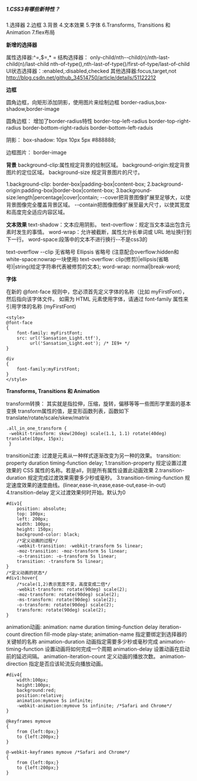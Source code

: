 ##### 1.CSS3有哪些新特性？

1.选择器
2.边框
3.背景
4.文本效果
5.字体
6.Transforms, Transitions 和 Animation
7.flex布局

**新增的选择器**

属性选择器:^=,$=,* =
结构选择器：
only-child/nth--child(n)/nth-last-child(n)/last-child
nth-of-type(),nth-last-of-type()/first-of-type/last-of-child
UI状态选择器：:enabled,:disabled,checked
其他选择器:focus,target,not
http://blog.csdn.net/github_34514750/article/details/51122212

**边框**

圆角边框，向矩形添加阴影，使用图片来绘制边框
border-radius,box-shadow,border-image

圆角边框：
增加了border-radius特性
border-top-left-radius
border-top-right-radius
border-bottom-right-raduis
border-bottom-left-raduis

阴影：
box-shadow: 10px 10px 5px #888888;

边框图片：
border-image

**背景**
background-clip:属性规定背景的绘制区域。
background-origin:规定背景图片的定位区域。
background-size	规定背景图片的尺寸。

1.background-clip: border-box|padding-box|content-box;
2.background-origin:padding-box|border-box|content-box;
3.background-size:length|percentage|cover|contain;
--cover把背景图像扩展至足够大，以使背景图像完全覆盖背景区域。
--contain把图像图像扩展至最大尺寸，以使其宽度和高度完全适应内容区域。

**文本效果**
text-shadow：文本应用阴影。
text-overflow：规定当文本溢出包含元素时发生的事情。
word-wrap：允许被截断，属性允许长单词或 URL 地址换行到下一行。
word-space:段落中的文本不进行换行--不是css3的

text-overflow --clip 无省略号  Ellipsis 省略号 (注意配合overflow:hidden和white-space:nowrap一块使用)
text-overflow: clip(修剪)|ellipsis(省略号)|string(给定字符串代表被修剪的文本);
word-wrap: normal|break-word;

**字体**

在新的 @font-face 规则中，您必须首先定义字体的名称（比如 myFirstFont），然后指向该字体文件。
如需为 HTML 元素使用字体，请通过 font-family 属性来引用字体的名称 (myFirstFont)
```
<style>
@font-face
{
    font-family: myFirstFont;
    src: url('Sansation_Light.ttf'),
         url('Sansation_Light.eot'); /* IE9+ */
}

div
{
    font-family:myFirstFont;
}
</style>
```

**Transforms, Transitions 和 Animation**

transform转换：
其实就是指拉伸，压缩，旋转，偏移等等一些图形学里面的基本变换
transform属性的值，是变形函数列表，函数如下
translate/rotate/scale/skew/matrix
```
.all_in_one_transform {
 -webkit-transform: skew(20deg) scale(1.1, 1.1) rotate(40deg) translate(10px, 15px);
 }
```

transition过渡:
过渡是元素从一种样式逐渐改变为另一种的效果。
transition: property duration timing-function delay;
1.transition-property 规定设置过渡效果的 CSS 属性的名称。若是all，则是所有属性设置此动画效果
2.transition-duration 规定完成过渡效果需要多少秒或毫秒。
3.transition-timing-function 规定速度效果的速度曲线。(linear,ease-in,ease,ease-out,ease-in-out)
4.transition-delay 定义过渡效果何时开始。默认为0
```
#div1{
    position: absolute;
    top: 100px;
    left: 200px;
    width: 100px;
    height: 150px;
    background-color: black;
    /*定义动画的过程*/
    -webkit-transition: -webkit-transform 5s linear;
    -moz-transition: -moz-transform 5s linear;
    -o-transition: -o-transform 5s linear;
    transition: -transform 5s linear;
}
/*定义动画的状态*/
#div1:hover{
    /*scale(1,2)表示宽度不变，高度变成二倍*/
    -webkit-transform: rotate(90deg) scale(2);
    -moz-transform: rotate(90deg) scale(2);
    -ms-transform: rotate(90deg) scale(2);
    -o-transform: rotate(90deg) scale(2);
    transform: rotate(90deg) scale(2);
}
```

animation动画:
animation: name duration timing-function delay iteration-count direction fill-mode play-state;
animation-name 指定要绑定到选择器的关键帧的名称
animation-duration 动画指定需要多少秒或毫秒完成
animation-timing-function 设置动画将如何完成一个周期
animation-delay 设置动画在启动前的延迟间隔。
animation-iteration-count 定义动画的播放次数。
animation-direction 指定是否应该轮流反向播放动画。
```
#div4{
    width:100px;
    height:100px;
    background:red;
    position:relative;
    animation:mymove 5s infinite;
    -webkit-animation:mymove 5s infinite; /*Safari and Chrome*/
}

@keyframes mymove
{
    from {left:0px;}
    to {left:200px;}
}

@-webkit-keyframes mymove /*Safari and Chrome*/
{
    from {left:0px;}
    to {left:200px;}
}
```
